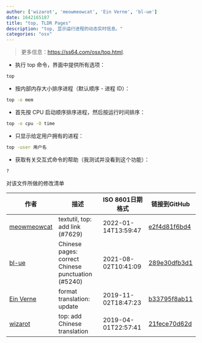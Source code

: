 ```yaml
---
author: ['wizarot', 'meowmeowcat', 'Ein Verne', 'bl-ue']
date: 1642165187
title: "top, TLDR Pages"
description: "top, 显示运行进程的动态实时信息。"
categories: "osx"
---
```

> 更多信息：<https://ss64.com/osx/top.html>.

- 执行 top 命令，界面中提供所有选项：

```bash
top
```

- 按内部内存大小排序进程（默认顺序 - 进程 ID）：

```bash
top -o mem
```

- 首先按 CPU 启动顺序排序进程，然后按运行时间排序：

```bash
top -o cpu -O time
```

- 只显示给定用户拥有的进程：

```bash
top -user 用户名
```

- 获取有关交互式命令的帮助（我测试并没看到这个功能）：

```bash
?
```
对该文件所做的修改清单


作者 | 描述 | ISO 8601日期格式 | 链接到GitHub
------|-----|-----|-----
[meowmeowcat](mailto:meowmeowcat1211@gmail.com) | textutil, top: add link (#7629) | 2022-01-14T13:59:47 | [e2f4d81f6bd4](https://github.com/tldr-pages/tldr/commit/e2f4d81f6bd48fe667d0659b5cb165a2244c9f54)
[bl-ue](mailto:54780737+bl-ue@users.noreply.github.com) | Chinese pages: correct Chinese punctuation (#5240) | 2021-08-02T10:41:09 | [289e30dfb3d1](https://github.com/tldr-pages/tldr/commit/289e30dfb3d1d73bade9e3610e12bfc90e9270ae)
[Ein Verne](mailto:einverne@gmail.com) | format translation: update | 2019-11-02T18:47:23 | [b33795f8ab11](https://github.com/tldr-pages/tldr/commit/b33795f8ab11d9b0b539e149d5f450af7a059b3a)
[wizarot](mailto:wizarot@qq.com) | top: add Chinese translation | 2019-04-01T22:57:41 | [21fece70d62d](https://github.com/tldr-pages/tldr/commit/21fece70d62d2bb036a98e91ca8ce307a3ca3c71)

